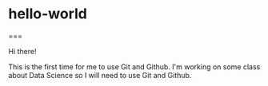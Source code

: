 # hello-world
===

Hi there!

This is the first time for me to use Git and Github. I'm working on some class about Data Science so I will need to use Git and Github.
